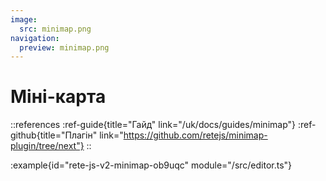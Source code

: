 ```yaml
---
image:
  src: minimap.png
navigation:
  preview: minimap.png
---
```


# Міні-карта

::references
:ref-guide{title="Гайд" link="/uk/docs/guides/minimap"}
:ref-github{title="Плагін" link="https://github.com/retejs/minimap-plugin/tree/next"}
::

:example{id="rete-js-v2-minimap-ob9uqc" module="/src/editor.ts"}
